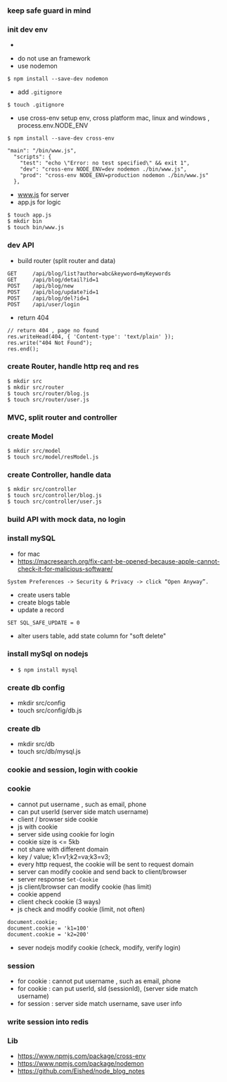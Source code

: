 ### keep safe guard in mind
### init dev env
- ```npm init -y'
- do not use an framework
- use nodemon
```
$ npm install --save-dev nodemon
```
- add ```.gitignore```
```
$ touch .gitignore
```
- use cross-env setup env, cross platform mac, linux and windows , process.env.NODE_ENV

```
$ npm install --save-dev cross-env
```
```
"main": "/bin/www.js",
  "scripts": {
    "test": "echo \"Error: no test specified\" && exit 1",
    "dev": "cross-env NODE_ENV=dev nodemon ./bin/www.js",
    "prod": "cross-env NODE_ENV=production nodemon ./bin/www.js"
  },
```
- www.js for server
- app.js for logic
```
$ touch app.js
$ mkdir bin
$ touch bin/www.js
```

### dev API
- build router (split router and data)
```
GET     /api/blog/list?author=abc&keyword=myKeywords  
GET     /api/blog/detail?id=1
POST    /api/blog/new
POST    /api/blog/update?id=1
POST    /api/blog/del?id=1
POST    /api/user/login
```
- return 404
```
// return 404 , page no found
res.writeHead(404, { 'Content-type': 'text/plain' });
res.write("404 Not Found");
res.end();
```

### create Router, handle http req and res
```
$ mkdir src
$ mkdir src/router
$ touch src/router/blog.js
$ touch src/router/user.js
```

### MVC, split router and controller

### create Model
```
$ mkdir src/model
$ touch src/model/resModel.js
```


### create Controller, handle data 
```
$ mkdir src/controller
$ touch src/controller/blog.js
$ touch src/controller/user.js
```
### build API with mock data, no login

### install mySQL
- for mac
- https://macresearch.org/fix-cant-be-opened-because-apple-cannot-check-it-for-malicious-software/
```
System Preferences -> Security & Privacy -> click “Open Anyway”.
```
- create users table
- create blogs table
- update a record
```
SET SQL_SAFE_UPDATE = 0
```
- alter users table, add state column for "soft delete"

### install mySql on nodejs
- ```$ npm install mysql```

### create db config
- mkdir src/config
- touch src/config/db.js

### create db
- mkdir src/db
- touch src/db/mysql.js






### cookie and session, login with cookie

### cookie
- cannot put username , such as email, phone
- can put userId (server side match username)
- client / browser side cookie
- js with cookie
- server side using cookie for login
- cookie size is <= 5kb
- not share with different domain
- key / value; k1=v1;k2=va;k3=v3;
- every http request, the cookie will be sent to request domain
- server can modify cookie and send back to client/browser
- server response ```Set-Cookie```
- js client/browser can modify cookie (has limit)
- cookie append
- client check cookie (3 ways)
- js check and modify cookie (limit, not often)
```
document.cookie;
document.cookie = 'k1=100'
document.cookie = 'k2=200'
```
- sever nodejs modify cookie (check, modify, verify login)

### session
- for cookie : cannot put username , such as email, phone
- for cookie : can put userId, sId (sessionId), (server side match username)
- for session : server side match username, save user info

### write session into redis

### Lib
- https://www.npmjs.com/package/cross-env
- https://www.npmjs.com/package/nodemon
- https://github.com/Eished/node_blog_notes